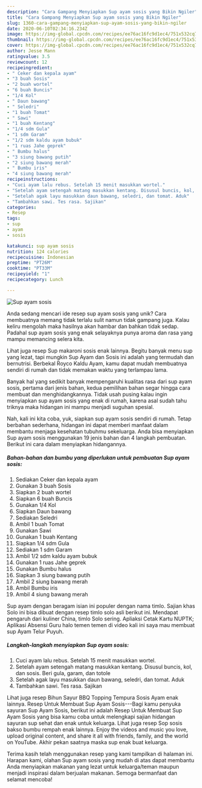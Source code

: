 ```yaml
---
description: "Cara Gampang Menyiapkan Sup ayam sosis yang Bikin Ngiler"
title: "Cara Gampang Menyiapkan Sup ayam sosis yang Bikin Ngiler"
slug: 1360-cara-gampang-menyiapkan-sup-ayam-sosis-yang-bikin-ngiler
date: 2020-06-10T02:34:16.234Z
image: https://img-global.cpcdn.com/recipes/ee76ac16fc9d1ec4/751x532cq70/sup-ayam-sosis-foto-resep-utama.jpg
thumbnail: https://img-global.cpcdn.com/recipes/ee76ac16fc9d1ec4/751x532cq70/sup-ayam-sosis-foto-resep-utama.jpg
cover: https://img-global.cpcdn.com/recipes/ee76ac16fc9d1ec4/751x532cq70/sup-ayam-sosis-foto-resep-utama.jpg
author: Jesse Mann
ratingvalue: 3.5
reviewcount: 12
recipeingredient:
- " Ceker dan kepala ayam"
- "3 buah Sosis"
- "2 buah wortel"
- "6 buah Buncis"
- "1/4 Kol"
- " Daun bawang"
- " Seledri"
- "1 buah Tomat"
- " Sawi"
- "1 buah Kentang"
- "1/4 sdm Gula"
- "1 sdm Garam"
- "1/2 sdm kaldu ayam bubuk"
- "1 ruas Jahe geprek"
- " Bumbu halus"
- "3 siung bawang putih"
- "2 siung bawang merah"
- " Bumbu iris"
- "4 siung bawang merah"
recipeinstructions:
- "Cuci ayam lalu rebus. Setelah 15 menit masukkan wortel."
- "Setelah ayam setengah matang masukkan kentang. Disusul buncis, kol, dan sosis. Beri gula, garam, dan totole"
- "Setelah agak layu masukkan daun bawang, seledri, dan tomat. Aduk"
- "Tambahkan sawi. Tes rasa. Sajikan"
categories:
- Resep
tags:
- sup
- ayam
- sosis

katakunci: sup ayam sosis 
nutrition: 124 calories
recipecuisine: Indonesian
preptime: "PT26M"
cooktime: "PT33M"
recipeyield: "1"
recipecategory: Lunch

---
```



![Sup ayam sosis](https://img-global.cpcdn.com/recipes/ee76ac16fc9d1ec4/751x532cq70/sup-ayam-sosis-foto-resep-utama.jpg)

Anda sedang mencari ide resep sup ayam sosis yang unik? Cara membuatnya memang tidak terlalu sulit namun tidak gampang juga. Kalau keliru mengolah maka hasilnya akan hambar dan bahkan tidak sedap. Padahal sup ayam sosis yang enak selayaknya punya aroma dan rasa yang mampu memancing selera kita.

Lihat juga resep Sup makaroni sosis enak lainnya. Begitu banyak menu sup yang lezat, tapi mungkin Sup Ayam dan Sosis ini adalah yang termudah dan bernutrisi. Berbekal Royco Kaldu Ayam, kamu dapat mudah membuatnya sendiri di rumah dan tidak memakan waktu yang terlampau lama.

Banyak hal yang sedikit banyak mempengaruhi kualitas rasa dari sup ayam sosis, pertama dari jenis bahan, kedua pemilihan bahan segar hingga cara membuat dan menghidangkannya. Tidak usah pusing kalau ingin menyiapkan sup ayam sosis yang enak di rumah, karena asal sudah tahu triknya maka hidangan ini mampu menjadi suguhan spesial.


Nah, kali ini kita coba, yuk, siapkan sup ayam sosis sendiri di rumah. Tetap berbahan sederhana, hidangan ini dapat memberi manfaat dalam membantu menjaga kesehatan tubuhmu sekeluarga. Anda bisa menyiapkan Sup ayam sosis menggunakan 19 jenis bahan dan 4 langkah pembuatan. Berikut ini cara dalam menyiapkan hidangannya.

<!--inarticleads1-->

##### Bahan-bahan dan bumbu yang diperlukan untuk pembuatan Sup ayam sosis:

1. Sediakan  Ceker dan kepala ayam
1. Gunakan 3 buah Sosis
1. Siapkan 2 buah wortel
1. Siapkan 6 buah Buncis
1. Gunakan 1/4 Kol
1. Siapkan  Daun bawang
1. Sediakan  Seledri
1. Ambil 1 buah Tomat
1. Gunakan  Sawi
1. Gunakan 1 buah Kentang
1. Siapkan 1/4 sdm Gula
1. Sediakan 1 sdm Garam
1. Ambil 1/2 sdm kaldu ayam bubuk
1. Gunakan 1 ruas Jahe geprek
1. Gunakan  Bumbu halus
1. Siapkan 3 siung bawang putih
1. Ambil 2 siung bawang merah
1. Ambil  Bumbu iris
1. Ambil 4 siung bawang merah


Sup ayam dengan beragam isian ini populer dengan nama timlo. Sajian khas Solo ini bisa dibuat dengan resep timlo solo asli berikut ini. Mendapat pengaruh dari kuliner China, timlo Solo sering. Apliaksi Cetak Kartu NUPTK; Aplikasi Absensi Guru halo temen temen di video kali ini saya mau membuat sup Ayam Telur Puyuh. 

<!--inarticleads2-->

##### Langkah-langkah menyiapkan Sup ayam sosis:

1. Cuci ayam lalu rebus. Setelah 15 menit masukkan wortel.
1. Setelah ayam setengah matang masukkan kentang. Disusul buncis, kol, dan sosis. Beri gula, garam, dan totole
1. Setelah agak layu masukkan daun bawang, seledri, dan tomat. Aduk
1. Tambahkan sawi. Tes rasa. Sajikan


Lihat juga resep Bihun Sayur BBQ Topping Tempura Sosis Ayam enak lainnya. Resep Untuk Membuat Sup Ayam Sosis---Bagi kamu penyuka sayuran Sup Ayam Sosis, berikut ini adalah Resep Untuk Membuat Sup Ayam Sosis yang bisa kamu coba untuk melengkapi sajian hidangan sayuran sup sehat dan enak untuk keluarga. Lihat juga resep Sop sosis bakso bumbu rempah enak lainnya. Enjoy the videos and music you love, upload original content, and share it all with friends, family, and the world on YouTube. Akhir pekan saatnya maska sup enak buat keluarga. 

Terima kasih telah menggunakan resep yang kami tampilkan di halaman ini. Harapan kami, olahan Sup ayam sosis yang mudah di atas dapat membantu Anda menyiapkan makanan yang lezat untuk keluarga/teman maupun menjadi inspirasi dalam berjualan makanan. Semoga bermanfaat dan selamat mencoba!
